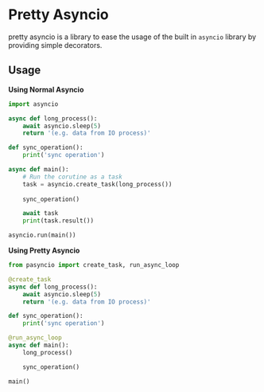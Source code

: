 # Pretty Asyncio
pretty asyncio is a library to ease the usage of the built in `asyncio` library by providing simple decorators.


## Usage
**Using Normal Asyncio**
```python
import asyncio

async def long_process():
    await asyncio.sleep(5)
    return '(e.g. data from IO process)'

def sync_operation():
    print('sync operation')

async def main():
    # Run the corutine as a task
    task = asyncio.create_task(long_process())
    
    sync_operation()

    await task
    print(task.result())

asyncio.run(main())
```
**Using Pretty Asyncio**
```python
from pasyncio import create_task, run_async_loop

@create_task
async def long_process():
    await asyncio.sleep(5)
    return '(e.g. data from IO process)'

def sync_operation():
    print('sync operation')

@run_async_loop
async def main():
    long_process()

    sync_operation()

main()
```
